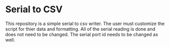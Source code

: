 # Serial to CSV

This repository is a simple serial to csv writer. The user must
customize the script for thier data and formatting. All of the 
serial reading is done and does not need to be changed. The serial
port id needs to be changed as well.
